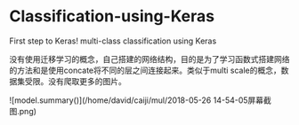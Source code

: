 # Classification-using-Keras
First step to Keras!
multi-class classification using Keras

没有使用迁移学习的概念，自己搭建的网络结构，目的是为了学习函数式搭建网络的方法和是使用concate将不同的层之间连接起来。类似于multi scale的概念，数据集受限。没有爬取更多的图片。

![model.summary()](/home/david/caiji/mul/2018-05-26 14-54-05屏幕截图.png)

> 



